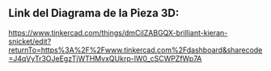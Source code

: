 ## Link del Diagrama de la Pieza 3D:

https://www.tinkercad.com/things/dmCiIZABGQX-brilliant-kieran-snicket/edit?returnTo=https%3A%2F%2Fwww.tinkercad.com%2Fdashboard&sharecode=J4qVyTr3OJeEgzTjWTHMvxQUkrp-lW0_cSCWPZfWp7A